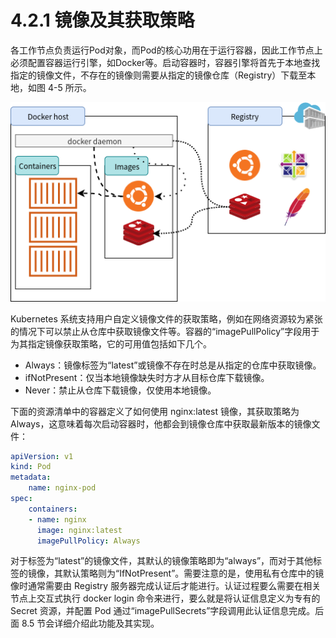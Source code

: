 [1]: /images/chapter_4/Docker及其Registry.png

# 4.2.1 镜像及其获取策略

各工作节点负责运行Pod对象，而Pod的核心功用在于运行容器，因此工作节点上必须配置容器运行引擎，如Docker等。启动容器时，容器引擎将首先于本地查找指定的镜像文件，不存在的镜像则需要从指定的镜像仓库（Registry）下载至本地，如图 4-5 所示。

![Docker及其Registry][1]

Kubernetes 系统支持用户自定义镜像文件的获取策略，例如在网络资源较为紧张的情况下可以禁止从仓库中获取镜像文件等。容器的“imagePullPolicy”字段用于为其指定镜像获取策略，它的可用值包括如下几个。

* Always：镜像标签为“latest”或镜像不存在时总是从指定的仓库中获取镜像。
* ifNotPresent：仅当本地镜像缺失时方才从目标仓库下载镜像。
* Never：禁止从仓库下载镜像，仅使用本地镜像。

下面的资源清单中的容器定义了如何使用 nginx:latest 镜像，其获取策略为 Always，这意味着每次启动容器时，他都会到镜像仓库中获取最新版本的镜像文件：

```yaml
apiVersion: v1
kind: Pod
metadata:
    name: nginx-pod
spec:
    containers:
    - name: nginx
      image: nginx:latest
      imagePullPolicy: Always
```

对于标签为“latest”的镜像文件，其默认的镜像策略即为“always”，而对于其他标签的镜像，其默认策略则为“IfNotPresent”。需要注意的是，使用私有仓库中的镜像时通常需要由 Registry 服务器完成认证后才能进行。认证过程要么需要在相关节点上交互式执行 docker login 命令来进行，要么就是将认证信息定义为专有的 Secret 资源，并配置 Pod 通过“imagePullSecrets”字段调用此认证信息完成。后面 8.5 节会详细介绍此功能及其实现。

